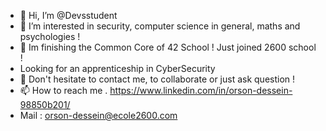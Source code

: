 - 👋 Hi, I’m @Devsstudent
- 👀 I’m interested in security, computer science in general, maths and psychologies !
- 🌱 Im finishing the Common Core of 42 School !  Just joined 2600 school !
- Looking for an apprenticeship in CyberSecurity
- 💞️ Don't hesitate to contact me, to collaborate or just ask question !
- 📫 How to reach me . https://www.linkedin.com/in/orson-dessein-98850b201/
- Mail : orson-dessein@ecole2600.com

<!---
Devsstudent/Devsstudent is a ✨ special ✨ repository because its `README.md` (this file) appears on your GitHub profile.
You can click the Preview link to take a look at your changes.
--->
